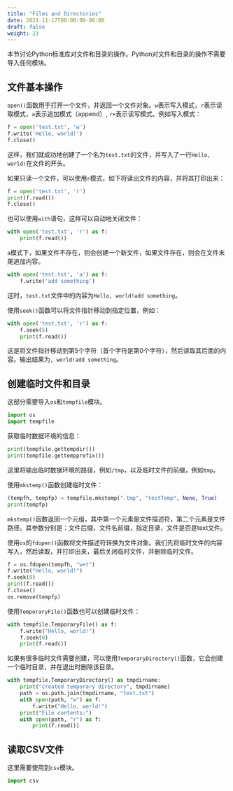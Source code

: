 ```yaml
---
title: "Files and Directories"
date: 2021-11-17T00:00:00-06:00
draft: false
weight: 23
---
```


本节讨论Python标准库对文件和目录的操作。Python对文件和目录的操作不需要导入任何模块。


## 文件基本操作

`open()`函数用于打开一个文件，并返回一个文件对象。`w`表示写入模式，`r`表示读取模式，`a`表示追加模式（append）, `r+`表示读写模式。例如写入模式：

```python
f = open('test.txt', 'w')
f.write('Hello, world!')
f.close()
```

这样，我们就成功地创建了一个名为`test.txt`的文件，并写入了一行`Hello, world!`在文件的开头。

如果只读一个文件，可以使用`r`模式，如下将读出文件的内容，并将其打印出来：

```python
f = open('test.txt', 'r')
print(f.read())
f.close()
```

也可以使用`with`语句，这样可以自动地关闭文件：

```python
with open('test.txt', 'r') as f:
    print(f.read())
```

`a`模式下，如果文件不存在，则会创建一个新文件，如果文件存在，则会在文件末尾追加内容。

```python
with open('test.txt', 'a') as f:
    f.write('add something')
```

这时，`test.txt`文件中的内容为`Hello, world!add something`。

使用`seek()`函数可以将文件指针移动到指定位置，例如：

```python
with open('test.txt', 'r') as f:
    f.seek(5)
    print(f.read())
```

这是将文件指针移动到第5个字符（首个字符是第0个字符），然后读取其后面的内容。输出结果为`, world!add something`。

## 创建临时文件和目录

这部分需要导入`os`和`tempfile`模块。

```python
import os
import tempfile
```

获取临时数据环境的信息：

```python
print(tempfile.gettempdir())
print(tempfile.gettempprefix())
```

这里将输出临时数据环境的路径，例如`/tmp`，以及临时文件的前缀，例如`tmp`。

使用`mkstemp()`函数创建临时文件：

```python
(tempfh, tempfp) = tempfile.mkstemp(".tmp", "testTemp", None, True)
print(tempfp)
```

`mkstemp()`函数返回一个元组，其中第一个元素是文件描述符，第二个元素是文件路径。其参数分别是：文件后缀，文件名前缀，指定目录，文件是否是text文件。

使用`os`的`fdopen()`函数将文件描述符转换为文件对象。我们先将临时文件的内容写入，然后读取，并打印出来，最后关闭临时文件，并删除临时文件。

```python
f = os.fdopen(tempfh, "w+t")
f.write("Hello, world!")
f.seek(0)
print(f.read())
f.close()
os.remove(tempfp)
```

使用`TemporaryFile()`函数也可以创建临时文件：

```python
with tempfile.TemporaryFile() as f:
    f.write("Hello, world!")
    f.seek(0)
    print(f.read())
```

如果有很多临时文件需要创建，可以使用`TemporaryDirectory()`函数，它会创建一个临时目录，并在退出时删除该目录。

```python
with tempfile.TemporaryDirectory() as tmpdirname:
    print("created temporary directory", tmpdirname)
    path = os.path.join(tmpdirname, "test.txt")
    with open(path, "w") as f:
        f.write("Hello, world!")
    print("File contents:")
    with open(path, "r") as f:
        print(f.read())
```

## 读取CSV文件

这里需要使用到`csv`模块。

```python
import csv
```

